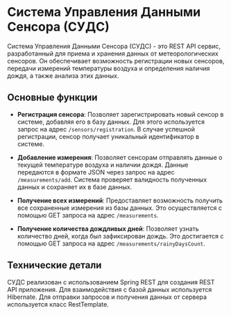 # Система Управления Данными Сенсора (СУДС)

Система Управления Данными Сенсора (СУДС) - это REST API сервис, разработанный для приема и хранения данных от метеорологических сенсоров. Он обеспечивает возможность регистрации новых сенсоров, передачи измерений температуры воздуха и определения наличия дождя, а также анализа этих данных.

## Основные функции

- **Регистрация сенсора**: Позволяет зарегистрировать новый сенсор в системе, добавляя его в базу данных. Для этого используется запрос на адрес `/sensors/registration`. В случае успешной регистрации, сенсор получает уникальный идентификатор в системе.

- **Добавление измерения**: Позволяет сенсорам отправлять данные о текущей температуре воздуха и наличии дождя. Данные передаются в формате JSON через запрос на адрес `/measurements/add`. Система проверяет валидность полученных данных и сохраняет их в базе данных.

- **Получение всех измерений**: Предоставляет возможность получить все сохраненные измерения из базы данных. Это осуществляется с помощью GET запроса на адрес `/measurements`.

- **Получение количества дождливых дней**: Позволяет узнать количество дней, когда был зафиксирован дождь. Это достигается с помощью GET запроса на адрес `/measurements/rainyDaysCount`.

## Технические детали

СУДС реализован с использованием Spring REST для создания REST API приложения. Для взаимодействия с базой данных используется Hibernate. Для отправки запросов и получения данных от сервера используется класс RestTemplate.
